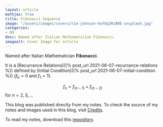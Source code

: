 ```yaml
---
layout: article
mathjax: true
title: Fibonacci Sequence
image: "/assets/images/covers/tim-johnson-Vwf8q3RzBRE-unsplash.jpg"
categories:
- DM
desc: Named after Italian Mathematician Fibonacci. 
imagealt: Cover Image for article
---
```


Named after Italian Mathematician <b>Fibonacci</b>.

It is a [Recurrance Relations]({% post_url 2021-06-07-recurrance-relations %}) defined by [Initial Condition]({% post_url 2021-06-07-initial-condition %}) ($f_0 = 0$ and $f_1 = 1$).

































































































































































































































































































































































































$$f_n = f_{(n-1)} + f_{(n-2)}$$ for $n = 2, 3, \dots$

































































































































































































































































































































































































This blog was published directly from my notes.
To check the source of my notes and images used in this blog, visit <a href="/credits.html" target="_blank">Credits</a>.

To read my notes, download this <a href="https://github.com/bovem/CS" target="blank">repository</a>.